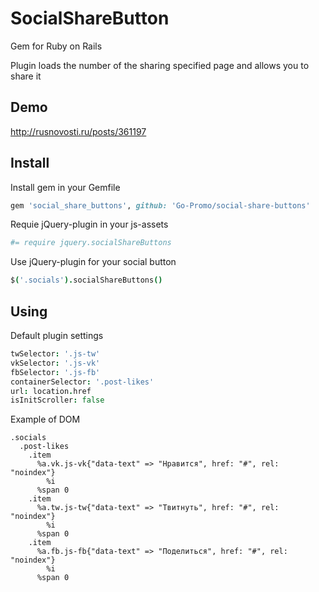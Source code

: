 # SocialShareButton
Gem for Ruby on Rails

Plugin loads the number of the sharing specified page and allows you to share it

## Demo
http://rusnovosti.ru/posts/361197

## Install

Install gem in your Gemfile
```ruby
gem 'social_share_buttons', github: 'Go-Promo/social-share-buttons'
```

Requie jQuery-plugin in your js-assets
```coffee
#= require jquery.socialShareButtons
```

Use jQuery-plugin for your social button
```coffee
$('.socials').socialShareButtons()
```

## Using

Default plugin settings
```coffee
twSelector: '.js-tw'
vkSelector: '.js-vk'
fbSelector: '.js-fb'
containerSelector: '.post-likes'
url: location.href
isInitScroller: false
```

Example of DOM
```haml
.socials
  .post-likes
    .item
      %a.vk.js-vk{"data-text" => "Нравится", href: "#", rel: "noindex"}
        %i
      %span 0
    .item
      %a.tw.js-tw{"data-text" => "Твитнуть", href: "#", rel: "noindex"}
        %i
      %span 0
    .item
      %a.fb.js-fb{"data-text" => "Поделиться", href: "#", rel: "noindex"}
        %i
      %span 0
```